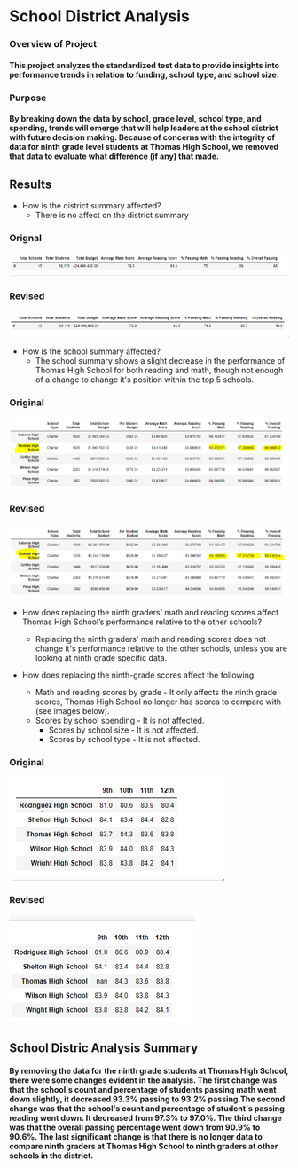 # School District Analysis

### Overview of Project
#### This project analyzes the standardized test data to provide insights into performance trends in relation to funding, school type, and school size.

### Purpose
#### By breaking down the data by school, grade level, school type, and spending, trends will emerge that will help leaders at the school district with future decision making. Because of concerns with the integrity of data for ninth grade level students at Thomas High School, we removed that data to evaluate what difference (if any) that made.



## Results

* How is the district summary affected?
	* There is no affect on the district summary
### Orignal
![Old](/Resources/district_summary_old.png)

### Revised
![New](/Resources/district_summary_new.png)

* How is the school summary affected?
	* The school summary shows a slight decrease in the performance of Thomas High School for both reading and math, though not enough of a change to change it's position within the top 5 schools.
### Original
![OldSchool](/Resources/school_summary_old.png)

### Revised	
![NewSchool](/Resources/school_summary_new.png)

* How does replacing the ninth graders’ math and reading scores affect Thomas High School’s performance relative to the other schools?
	* Replacing the ninth graders' math and reading scores does not change it's performance relative to the other schools, unless you are looking at ninth grade specific data.

* How does replacing the ninth-grade scores affect the following:
	* Math and reading scores by grade - It only affects the ninth grade scores, Thomas High School no longer has scores to compare with (see images below).  
  * Scores by school spending - It is not affected.
	* Scores by school size - It is not affected.
	* Scores by school type - It is not affected.
  
### Original
![Readingold](/Resources/readingbygrade_old.png)

### Revised
![Readingnew](/Resources/readingbygrade.new.png)

## School Distric Analysis Summary
#### By removing the data for the ninth grade students at Thomas High School, there were some changes evident in the analysis. The first change was that the school's count and percentage of students passing math went down slightly, it decreased 93.3% passing to 93.2% passing.The second change was that the school's count and percentage of student's passing reading went down. It decreased from 97.3% to 97.0%.  The third change was that the overall passing percentage went down from 90.9% to 90.6%.  The last significant change is that there is no longer data to compare ninth graders at Thomas High School to ninth graders at other schools in the district.
